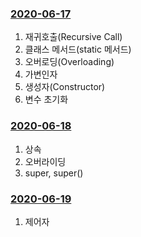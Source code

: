 ### [2020-06-17](https://github.com/osk14741/ehrStudy/blob/master/JAVA/2020-06-17_oop.md)

1. 재귀호출(Recursive Call)
2. 클래스 메서드(static 메서드)
3. 오버로딩(Overloading)
4. 가변인자
5. 생성자(Constructor)
6. 변수 초기화

### [2020-06-18](https://github.com/osk14741/ehrStudy/blob/master/JAVA/2020-06-18_oop.md)

1. 상속
2. 오버라이딩
3. super, super()

### [2020-06-19](https://github.com/osk14741/ehrStudy/blob/master/JAVA/2020-06-19_oop.md)

1. 제어자



